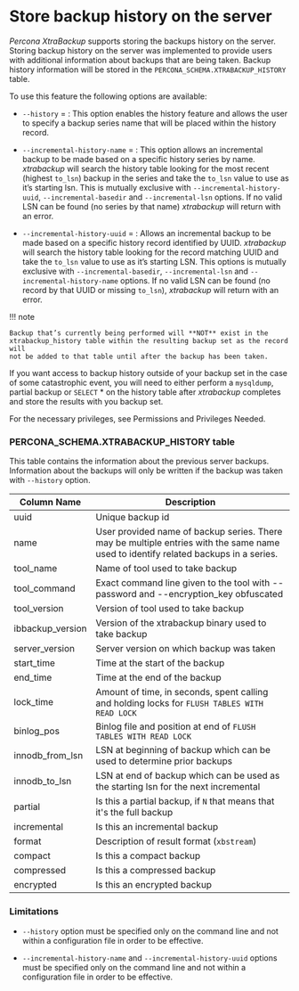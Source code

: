 # Store backup history on the server

*Percona XtraBackup* supports storing the backups history on the server. Storing backup history on
the server was implemented to provide users with additional information about
backups that are being taken. Backup history information will be stored in the
`PERCONA_SCHEMA.XTRABACKUP_HISTORY` table.

To use this feature the following options are available:

* `--history` =<name> : This option enables the history
feature and allows the user to specify a backup series name that will be
placed within the history record.

* `--incremental-history-name` =<name> : This option allows an
incremental backup to be made based on a specific history series by
name. *xtrabackup* will search the history table looking for the most recent
(highest `to_lsn`) backup in the series and take the `to_lsn` value to use
as it’s starting lsn. This is mutually exclusive with
`--incremental-history-uuid`, `--incremental-basedir` and
`--incremental-lsn` options. If no valid LSN can be found
(no series by that name) *xtrabackup* will return with an error.

* `--incremental-history-uuid` =<uuid> : Allows an incremental backup to
be made based on a specific history record identified by UUID. *xtrabackup*
will search the history table looking for the record matching UUID and take
the `to_lsn` value to use as it’s starting LSN. This options is mutually
exclusive with `--incremental-basedir`, `--incremental-lsn`
and `--incremental-history-name` options. If no valid LSN can be found
(no record by that UUID or missing `to_lsn`), *xtrabackup* will return
with an error.

!!! note
   
    Backup that’s currently being performed will **NOT** exist in the
    xtrabackup_history table within the resulting backup set as the record will
    not be added to that table until after the backup has been taken.

If you want access to backup history outside of your backup set in the case of
some catastrophic event, you will need to either perform a `mysqldump`,
partial backup or `SELECT` \* on the history table after *xtrabackup*
completes and store the results with you backup set.

For the necessary privileges, see Permissions and Privileges Needed.

### PERCONA_SCHEMA.XTRABACKUP_HISTORY table

This table contains the information about the previous server
backups. Information about the backups will only be written if the backup was
taken with `--history` option.

| Column Name       | Description                                                                                                                         |
| ----------------- | ----------------------------------------------------------------------------------------------------------------------------------- |
| uuid              | Unique backup id                                                                                                                    |
| name              | User provided name of backup series. There may be multiple entries with the same name used to identify related backups in a series. |
| tool_name         | Name of tool used to take backup                                                                                                    |
| tool_command      | Exact command line given to the tool with --password and --encryption_key obfuscated                                                |
| tool_version      | Version of tool used to take backup                                                                                                 |
| ibbackup_version  | Version of the xtrabackup binary used to take backup                                                                                |
| server_version    | Server version on which backup was taken                                                                                            |
| start_time        | Time at the start of the backup                                                                                                     |
| end_time          | Time at the end of the backup                                                                                                       |
| lock_time         | Amount of time, in seconds, spent calling and holding locks for ``FLUSH TABLES WITH READ LOCK``                                     |
| binlog_pos        | Binlog file and position at end of ``FLUSH TABLES WITH READ LOCK``                                                                  |
| innodb_from_lsn   | LSN at beginning of backup which can be used to determine prior backups                                                             |
| innodb_to_lsn     | LSN at end of backup which can be used as the starting lsn for the next incremental                                                 |
| partial           | Is this a partial backup, if ``N`` that means that it's the full backup                                                             |
| incremental       | Is this an incremental backup                                                                                                       |
| format            | Description of result format (``xbstream``)                                                                                         |
| compact           | Is this a compact backup                                                                                                            |
| compressed        | Is this a compressed backup                                                                                                         |
| encrypted         | Is this an encrypted backup                                                                                                         |

### Limitations

* `--history` option must be specified only on the command
line and not within a configuration file in order to be effective.

* `--incremental-history-name` and `--incremental-history-uuid`
options must be specified only on the command line and not within
a configuration file in order to be effective.
